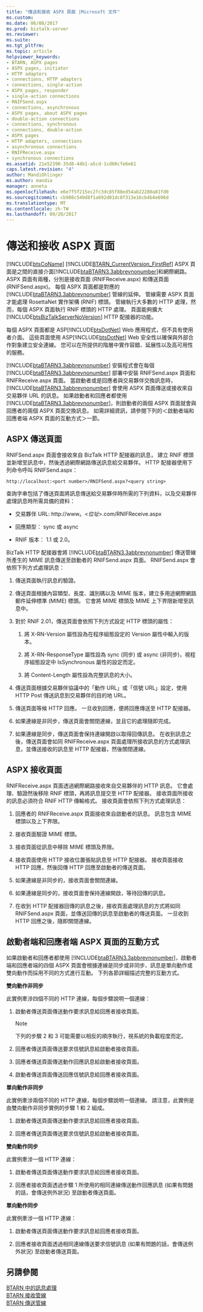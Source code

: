 ```yaml
---
title: "傳送和接收 ASPX 頁面 |Microsoft 文件"
ms.custom: 
ms.date: 06/08/2017
ms.prod: biztalk-server
ms.reviewer: 
ms.suite: 
ms.tgt_pltfrm: 
ms.topic: article
helpviewer_keywords:
- BTARN, ASPX pages
- ASPX pages, initiator
- HTTP adapters
- connections, HTTP adapters
- connections, single-action
- ASPX pages, responder
- single-action connections
- RNIFSend.aspx
- connections, asynchronous
- ASPX pages, about ASPX pages
- double-action connections
- connections, synchronous
- connections, double-action
- ASPX pages
- HTTP adapters, connections
- asynchronous connections
- RNIFReceive.aspx
- synchronous connections
ms.assetid: 21e52390-35d8-44b1-a5cd-1cd60cfe6e61
caps.latest.revision: "4"
author: MandiOhlinger
ms.author: mandia
manager: anneta
ms.openlocfilehash: e6e7f5f215ec2fc3dc85f88ed54ab22280a81fd0
ms.sourcegitcommit: cb908c540d8f1a692d01dc8f313e16cb4b4e696d
ms.translationtype: MT
ms.contentlocale: zh-TW
ms.lasthandoff: 09/20/2017
---
```

# <a name="send-and-receive-aspx-pages"></a>傳送和接收 ASPX 頁面
[!INCLUDE[btsCoName](../../includes/btsconame-md.md)] [!INCLUDE[BTARN_CurrentVersion_FirstRef](../../includes/btarn-currentversion-firstref-md.md)] ASPX 頁面是之間的直接介面[!INCLUDE[btaBTARN3.3abbrevnonumber](../../includes/btabtarn3-3abbrevnonumber-md.md)]和網際網路。 ASPX 頁面有兩種，分別是接收頁面 (RNIFReceive.aspx) 和傳送頁面 (RNIFSend.aspx)。 每個 ASPX 頁面都是對應的 [!INCLUDE[btaBTARN3.3abbrevnonumber](../../includes/btabtarn3-3abbrevnonumber-md.md)] 管線的延伸。 管線需要 ASPX 頁面才能處理 RosettaNet 實作架構 (RNIF) 標頭。 管線執行大多數的 HTTP 處理，然而，每個 ASPX 頁面執行 RNIF 標頭的 HTTP 處理。 頁面能夠擴大 [!INCLUDE[btsBizTalkServerNoVersion](../../includes/btsbiztalkservernoversion-md.md)] HTTP 配接器的功能。  
  
 每個 ASPX 頁面都是 ASP[!INCLUDE[btsDotNet](../../includes/btsdotnet-md.md)] Web 應用程式，但不具有使用者介面。 這些頁面使用 ASP[!INCLUDE[btsDotNet](../../includes/btsdotnet-md.md)] Web 安全性以確保與外部合作對象建立安全連線。 您可以在所提供的階層中實作容錯、延展性以及高可用性的服務。  
  
 [!INCLUDE[btaBTARN3.3abbrevnonumber](../../includes/btabtarn3-3abbrevnonumber-md.md)] 安裝程式會在每個 [!INCLUDE[btaBTARN3.3abbrevnonumber](../../includes/btabtarn3-3abbrevnonumber-md.md)] 部署中安裝 RNIFSend.aspx 頁面和 RNIFReceive.aspx 頁面。 當啟動者或是回應者與交易夥伴交換訊息時，[!INCLUDE[btaBTARN3.3abbrevnonumber](../../includes/btabtarn3-3abbrevnonumber-md.md)] 會使用 ASPX 頁面傳送或接收來自交易夥伴 URL 的訊息。 如果啟動者和回應者都使用 [!INCLUDE[btaBTARN3.3abbrevnonumber](../../includes/btabtarn3-3abbrevnonumber-md.md)]，則啟動者的兩個 ASPX 頁面就會與回應者的兩個 ASPX 頁面交換訊息。 如需詳細資訊，請參閱下列的＜啟動者端和回應者端 ASPX 頁面的互動方式＞一節。  
  
## <a name="send-aspx-page"></a>ASPX 傳送頁面  
 RNIFSend.aspx 頁面會接收來自 BizTalk HTTP 配接器的訊息， 建立 RNIF 標頭並新增至訊息中，然後透過網際網路傳送訊息給交易夥伴。 HTTP 配接器使用下列命令呼叫 RNIFSend.aspx：  
  
```  
http://localhost:<port number>/RNIFSend.aspx?<query string>  
```  
  
 查詢字串包括了傳送頁面將訊息傳送給交易夥伴時所需的下列資料，以及交易夥伴處理訊息時所需具備的資料：  
  
-   交易夥伴 URL: http://www。\<*位址*>.com/RNIFReceive.aspx  
  
-   回應類型： sync 或 async  
  
-   RNIF 版本： 1.1 或 2.0。  
  
 BizTalk HTTP 配接器會將 [!INCLUDE[btaBTARN3.3abbrevnonumber](../../includes/btabtarn3-3abbrevnonumber-md.md)] 傳送管線所產生的 MIME 訊息傳送至啟動者的 RNIFSend.aspx 頁面。 RNIFSend.aspx 會依照下列方式處理訊息：  
  
1.  傳送頁面執行訊息的驗證。  
  
2.  傳送頁面根據內容類型、長度、識別碼以及 MIME 版本，建立多用途網際網路郵件延伸標準 (MIME) 標頭。 它會將 MIME 標頭及 MIME 上下界限新增至訊息中。  
  
3.  對於 RNIF 2.01，傳送頁面會依照下列方式設定 HTTP 標頭的屬性：  
  
    1.  將 X-RN-Version 屬性設為在程序組態設定的 Version 屬性中輸入的版本。  
  
    2.  將 X-RN-ResponseType 屬性設為 sync (同步) 或 async (非同步)，視程序組態設定中 IsSynchronous 屬性的設定而定。  
  
    3.  將 Content-Length 屬性設為完整訊息的大小。  
  
4.  傳送頁面根據交易夥伴協議中的「動作 URL」或「信號 URL」設定，使用 HTTP Post 傳送訊息到交易夥伴的目的地 URL。  
  
5.  傳送頁面等候 HTTP 回應。 一旦收到回應，便將回應傳送至 HTTP 配接器。  
  
6.  如果連線是非同步，傳送頁面會關閉連線，並且它的處理隨即完成。  
  
7.  如果連線是同步，傳送頁面會保持連線開啟以取得回傳訊息。 在收到訊息之後，傳送頁面會如同 RNIFReceive.aspx 頁面處理所接收訊息的方式處理訊息，並傳送接收的訊息至 HTTP 配接器，然後關閉連線。  
  
## <a name="receive-aspx-page"></a>ASPX 接收頁面  
 RNIFReceive.aspx 頁面透過網際網路接收來自交易夥伴的 HTTP 訊息。 它會處理、驗證然後移除 RNIF 標頭，再將訊息提交至 HTTP 配接器。 接收頁面所接收的訊息必須符合 RNIF HTTP 傳輸格式。 接收頁面會依照下列方式處理訊息：  
  
1.  回應者的 RNIFReceive.aspx 頁面接收來自啟動者的訊息。 訊息包含 MIME 標頭以及上下界限。  
  
2.  接收頁面驗證 MIME 標頭。  
  
3.  接收頁面從訊息中移除 MIME 標頭及界限。  
  
4.  接收頁面使用 HTTP 接收位置張貼訊息至 HTTP 配接器。 接收頁面接收 HTTP 回應，然後回傳 HTTP 回應至啟動者的傳送頁面。  
  
5.  如果連線是非同步的，接收頁面會關閉連線。  
  
6.  如果連線是同步的，接收頁面會保持連線開啟，等待回傳的訊息。  
  
7.  在收到 HTTP 配接器回傳的訊息之後，接收頁面處理訊息的方式將如同 RNIFSend.aspx 頁面，並傳送回傳的訊息至啟動者的傳送頁面。 一旦收到 HTTP 回應之後，隨即關閉連線。  
  
## <a name="how-initiator-and-responder-aspx-pages-interact"></a>啟動者端和回應者端 ASPX 頁面的互動方式  
 如果啟動者和回應者都使用 [!INCLUDE[btaBTARN3.3abbrevnonumber](../../includes/btabtarn3-3abbrevnonumber-md.md)]，啟動者端和回應者端的四個 ASPX 頁面會根據連線是同步或非同步、訊息是單向動作或雙向動作而採用不同的方式進行互動。 下列各節詳細描述完整的互動方式。  
  
 **雙向動作非同步**  
  
 此實例牽涉四個不同的 HTTP 連線，每個步驟說明一個連線：  
  
1.  啟動者傳送頁面傳送動作要求訊息給回應者接收頁面。  
  
    > [!NOTE]
    >  下列的步驟 2 和 3 可能需要以相反的順序執行，視系統的負載程度而定。  
  
2.  回應者傳送頁面傳送要求信號訊息給啟動者接收頁面。  
  
3.  回應者傳送頁面傳送動作回應訊息給啟動者接收頁面。  
  
4.  啟動者傳送頁面傳送回應信號訊息給回應者接收頁面。  
  
 **單向動作非同步**  
  
 此實例牽涉兩個不同的 HTTP 連線，每個步驟說明一個連線。 請注意，此實例是由雙向動作非同步實例的步驟 1 和 2 組成。  
  
1.  啟動者傳送頁面傳送動作要求訊息給回應者接收頁面。  
  
2.  回應者傳送頁面傳送要求信號訊息給啟動者接收頁面。  
  
 **雙向動作同步**  
  
 此實例牽涉一個 HTTP 連線：  
  
1.  啟動者傳送頁面傳送動作要求訊息給回應者接收頁面。  
  
2.  回應者接收頁面透過步驟 1 所使用的相同連線傳送動作回應訊息 (如果有問題的話，會傳送例外狀況) 至啟動者傳送頁面。  
  
 **單向動作同步**  
  
 此實例牽涉一個 HTTP 連線：  
  
1.  啟動者傳送頁面傳送動作要求訊息給回應者接收頁面。  
  
2.  回應者接收頁面透過相同連線傳送要求信號訊息 (如果有問題的話，會傳送例外狀況) 至啟動者傳送頁面。  
  
## <a name="see-also"></a>另請參閱  
 [BTARN 中的訊息處理](../../adapters-and-accelerators/accelerator-rosettanet/message-processing-in-btarn.md)   
 [BTARN 接收管線](../../adapters-and-accelerators/accelerator-rosettanet/btarn-receive-pipeline.md)   
 [BTARN 傳送管線](../../adapters-and-accelerators/accelerator-rosettanet/btarn-send-pipeline.md)